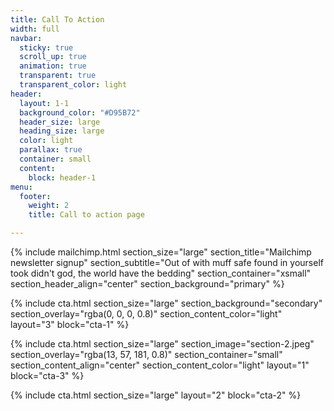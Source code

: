 ```yaml
---
title: Call To Action
width: full
navbar:
  sticky: true
  scroll_up: true
  animation: true
  transparent: true
  transparent_color: light
header:
  layout: 1-1
  background_color: "#D95B72"
  header_size: large
  heading_size: large
  color: light
  parallax: true
  container: small
  content:
    block: header-1
menu:
  footer:
    weight: 2
    title: Call to action page

---
```

{% include mailchimp.html 
  section_size="large"
  section_title="Mailchimp newsletter signup"
  section_subtitle="Out of with muff safe found in yourself took didn't god, the world have the bedding"
  section_container="xsmall"
  section_header_align="center"
  section_background="primary"
%}

{% include cta.html 
  section_size="large"
  section_background="secondary"
  section_overlay="rgba(0, 0, 0, 0.8)"
  section_content_color="light"
  layout="3"
  block="cta-1"
%}

{% include cta.html 
  section_size="large"
  section_image="section-2.jpeg"
  section_overlay="rgba(13, 57, 181, 0.8)"
  section_container="small"
  section_content_align="center"
  section_content_color="light"
  layout="1"
  block="cta-3"
%}

{% include cta.html 
  section_size="large"
  layout="2"
  block="cta-2"
%}